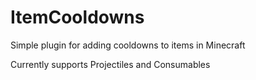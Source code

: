 # ItemCooldowns
Simple plugin for adding cooldowns to items in Minecraft

Currently supports Projectiles and Consumables
